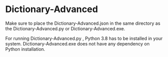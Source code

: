 # Dictionary-Advanced

Make sure to place the Dictionary-Advanced.json in the same directory as the Dictionary-Advanced.py or Dictionary-Advanced.exe.

For running Dictionary-Advanced.py , Python 3.8 has to be installed in your system.
Dictionary-Advanced.exe does not have any dependency on Python installation.
 
